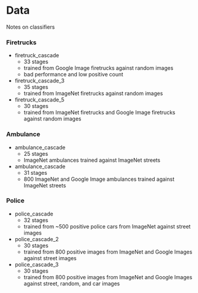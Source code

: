 # Data

Notes on classifiers

### Firetrucks
  - firetruck_cascade
    - 33 stages
	- trained from Google Image firetrucks against random images
	- bad performance and low positive count
  - firetruck_cascade_3
    - 35 stages
	- trained from ImageNet firetrucks against random images
  - firetruck_cascade_5
    - 30 stages
	- trained from ImageNet firetrucks and Google Image firetrucks against random images

### Ambulance
  - ambulance_cascade
    - 25 stages
	- ImageNet ambulances trained against ImageNet streets
  - ambulance_cascade
    - 31 stages
	- 800 ImageNet and Google Image ambulances trained against ImageNet streets

### Police
  - police_cascade
    - 32 stages
	- trained from ~500 positive police cars from ImageNet against street images
  - police_cascade_2
    - 30 stages
	- trained from 800 positive images from ImageNet and Google Images against street images
  - police_cascade_3
    - 30 stages
	- trained from 800 positive images from ImageNet and Google Images against street, random, and car images